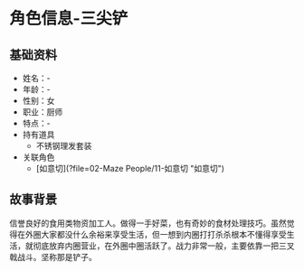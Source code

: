 # 角色信息-三尖铲

## 基础资料

* 姓名：-
* 年龄：-
* 性别：女
* 职业：厨师
* 特点：-
* 持有道具
  * 不锈钢理发套装
* 关联角色
  * [如意切](?file=02-Maze People/11-如意切 "如意切")

## 故事背景

信誉良好的食用类物资加工人。做得一手好菜，也有奇妙的食材处理技巧。虽然觉得在外圈大家都没什么余裕来享受生活，但一想到内圈打打杀杀根本不懂得享受生活，就彻底放弃内圈营业，在外圈中圈活跃了。战力非常一般，主要依靠一把三叉戟战斗。坚称那是铲子。
